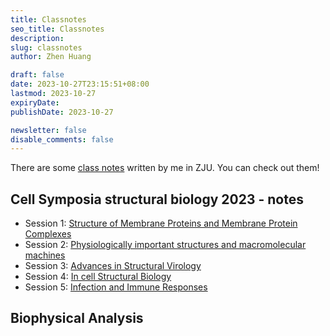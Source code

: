 ```yaml
---
title: Classnotes
seo_title: Classnotes
description: 
slug: classnotes
author: Zhen Huang

draft: false
date: 2023-10-27T23:15:51+08:00
lastmod: 2023-10-27
expiryDate: 
publishDate: 2023-10-27

newsletter: false
disable_comments: false
---
```


There are some [class notes](https://zhenh.notion.site/f21d69aaa7214868b465490a9bc6eee2?v=052dafd18fdb46ba8e5cc04bee0b99e6&pvs=4) written by me in ZJU. You can check out them!

## Cell Symposia structural biology 2023 - notes

* Session 1: [Structure of Membrane Proteins and Membrane Protein Complexes](https://zhenhuang.site/cryo-em/session-1-notes/300/)
* Session 2: [Physiologically important structures and macromolecular machines](https://zhenhuang.site/cryo-em/session-2-notes/302/)
* Session 3: [Advances in Structural Virology](https://zhenhuang.site/cryo-em/session-3-notes/307/)
* Session 4: [In cell Structural Biology](https://zhenhuang.site/cryo-em/session-4-notes/309/)
* Session 5: [Infection and Immune Responses](https://zhenhuang.site/cryo-em/session-5-notes/311/)

## Biophysical Analysis